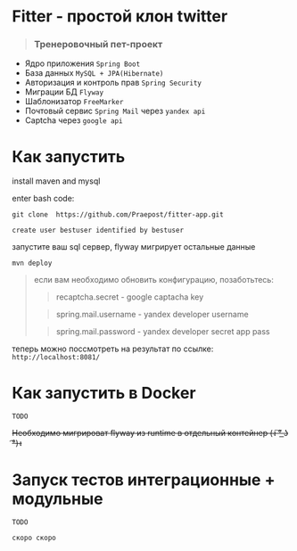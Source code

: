 # Fitter - простой клон twitter
> ### Тренеровочный пет-проект


- Ядро приложения `Spring Boot`
- База данных `MySQL + JPA(Hibernate)`
- Авторизация и контроль прав `Spring Security`
- Миграции БД `Flyway`
- Шаблонизатор `FreeMarker`
- Почтовый сервис `Spring Mail` через `yandex api`
- Captcha через `google api`


# Как запустить 
install maven and mysql

enter bash code:

`git clone  https://github.com/Praepost/fitter-app.git`

`create user bestuser identified by bestuser`

запустите ваш sql сервер, flyway мигрирует остальные данные

`mvn deploy`
>если вам необходимо обновить конфигурацию, позаботьтесь:
>>recaptcha.secret - google captacha key
> 
>>spring.mail.username - yandex developer username
> 
>>spring.mail.password - yandex developer secret app pass
>>

теперь можно поссмотреть на результат по ссылке:
`http://localhost:8081/`


# Как запустить в Docker
`TODO`

~~Необходимо мигрироват flyway из runtime в отдельный контейнер (ง ͠° ͟ʖ ͡°)ง~~

# Запуск тестов интеграционные + модульные

`TODO`

`скоро скоро`



